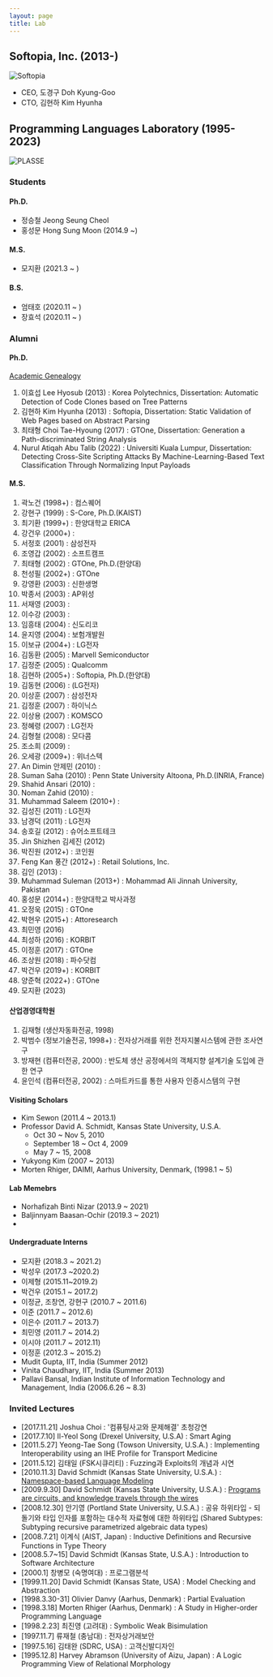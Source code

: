 ```yaml
---
layout: page
title: Lab
---
```


Softopia, Inc. (2013-)
--------------

![Softopia](https://i.imgur.com/3Z4nx6n.png)

-	CEO, 도경구 Doh Kyung-Goo
-	CTO, 김현하 Kim Hyunha

Programming Languages Laboratory (1995-2023)
--------------------------------

![PLASSE](https://i.imgur.com/HioSLuL.png)

### Students

#### Ph.D.
- 정승철 Jeong Seung Cheol
- 홍성문 Hong Sung Moon (2014.9 \~)

#### M.S.
- 모지환 (2021.3 ~ )

#### B.S.
- 엄태호 (2020.11 ~ )
- 장효석 (2020.11 ~ )

### Alumni

#### Ph.D.
[Academic Genealogy](https://www.genealogy.math.ndsu.nodak.edu/id.php?id=81015)

1. 이효섭 Lee Hyosub (2013) : Korea Polytechnics, Dissertation: Automatic Detection of Code Clones based on Tree Patterns
2. 김현하 Kim Hyunha (2013) : Softopia, Dissertation: Static Validation of Web Pages based on Abstract Parsing
3. 최태형 Choi Tae-Hyoung (2017) : GTOne, Dissertation: Generation a Path-discriminated String Analysis
4. Nurul Atiqah Abu Talib (2022) : Universiti Kuala Lumpur, Dissertation: Detecting Cross-Site Scripting Attacks By Machine-Learning-Based Text Classification Through Normalizing Input Payloads

#### M.S.

1. 곽노건 (1998+) : 컴스퀘어
2. 강현구 (1999) : S-Core, Ph.D.(KAIST)
3. 최기환 (1999+) : 한양대학교 ERICA
4. 강건우 (2000+) :
5. 서정호 (2001) : 삼성전자
6. 조영갑 (2002) : 소프트캠프
7. 최태형 (2002) : GTOne, Ph.D.(한양대)
8. 천성필 (2002+) : GTOne
9. 강영환 (2003) : 신한생명
10. 박종서 (2003) : AP위성
11. 서재영 (2003) :
12. 이수강 (2003) :
13. 임흥태 (2004) : 신도리코
14. 윤지영 (2004) : 보험개발원
15. 이보규 (2004+) : LG전자
16. 김동환 (2005) : Marvell Semiconductor
17. 김정준 (2005) : Qualcomm
18. 김현하 (2005+) : Softopia, Ph.D.(한양대)
19. 김동현 (2006) : (LG전자)
20. 이상훈 (2007) : 삼성전자
21. 김정훈 (2007) : 하이닉스
22. 이상용 (2007) : KOMSCO
23. 정혜령 (2007) : LG전자
24. 김형철 (2008) : 모다콤
25. 조소희 (2009) : 
26. 오세광 (2009+) : 위너스텍
27. An Dimin 안제민 (2010) :
28. Suman Saha (2010) : Penn State University Altoona, Ph.D.(INRIA, France)
29. Shahid Ansari (2010) :
30. Noman Zahid (2010) :
31. Muhammad Saleem (2010+) :
32. 김성진 (2011) : LG전자
33. 남경덕 (2011) : LG전자
34. 송호길 (2012) : 슈어소프트테크
35. Jin Shizhen 김세진 (2012)
36. 박진원 (2012+) : 코인원
37. Feng Kan 풍간 (2012+) : Retail Solutions, Inc.
38. 김인 (2013) :
39. Muhammad Suleman (2013+) : Mohammad Ali Jinnah University, Pakistan
40. 홍성문 (2014+) : 한양대학교 박사과정
41. 오정욱 (2015) : GTOne
42. 박현우 (2015+) : Attoresearch
43. 최민영 (2016)
44. 최성하 (2016) : KORBIT
45. 이정훈 (2017) : GTOne
46. 조상원 (2018) : 파수닷컴
47. 박건우 (2019+) : KORBIT
48. 양준혁 (2022+) : GTOne
49. 모지환 (2023) 

#### 산업경영대학원
1. 김재형 (생산자동화전공, 1998)
2. 박범수 (정보기술전공, 1998+) : 전자상거래를 위한 전자지불시스템에 관한 조사연구
3. 방재현 (컴퓨터전공, 2000) : 반도체 생산 공정에서의 객체지향 설계기술 도입에 관한 연구
4. 윤인석 (컴퓨터전공, 2002) : 스마트카드를 통한 사용자 인증시스템의 구현

#### Visiting Scholars
- Kim Sewon (2011.4 ~ 2013.1)
- Professor David A. Schmidt, Kansas State University, U.S.A.
  - Oct 30 ~ Nov 5, 2010
  - September 18 ~ Oct 4, 2009
  - May 7 ~ 15, 2008
- Yukyong Kim (2007 ~ 2013)
- Morten Rhiger, DAIMI, Aarhus University, Denmark, (1998.1 ~ 5)

#### Lab Memebrs
- Norhafizah Binti Nizar (2013.9 ~ 2021)
- Baljinnyam Baasan-Ochir (2019.3 ~ 2021)
- 
#### Undergraduate Interns
- 모지환 (2018.3 ~ 2021.2)
- 박성우 (2017.3 ~2020.2)
- 이제형 (2015.11~2019.2)
- 박건우 (2015.1 ~ 2017.2)
- 이정균, 조창연, 강현구 (2010.7 ~ 2011.6)
- 이준 (2011.7 ~ 2012.6)
- 이은수 (2011.7 ~ 2013.7)
- 최민영 (2011.7 ~ 2014.2)
- 이시야 (2011.7 ~ 2012.11)
- 이정훈 (2012.3 ~ 2015.2)
- Mudit Gupta, IIT, India (Summer 2012)
- Vinita Chaudhary, IIT, India (Summer 2013)
- Pallavi Bansal, Indian Institute of Information Technology and Management, India (2006.6.26 ~ 8.3)

### Invited Lectures
- [2017.11.21] Joshua Choi : '컴퓨팅사고와 문제해결' 초청강연
- [2017.7.10] Il-Yeol Song (Drexel University, U.S.A) : Smart Aging
- [2011.5.27] Yeong-Tae Song (Towson University, U.S.A.) : Implementing Interoperability using an IHE Profile for Transport Medicine
- [2011.5.12] 김태일 (FSK시큐리티) : Fuzzing과 Exploits의 개념과 시연
- [2010.11.3] David Schmidt (Kansas State University, U.S.A.) : [Namespace-based Language Modeling](http://santos.cs.ksu.edu/schmidt/SNU10/talkS.html)
- [2009.9.30] David Schmidt (Kansas State University, U.S.A.) : [Programs are circuits, and knowledge travels through the wires](http://santos.cs.ksu.edu/schmidt/Hanyang09/talkS.html)
- [2008.12.30] 안기영 (Portland State University, U.S.A.) : 공유 하위타입 - 되돌기와 타입 인자를 포함하는 대수적 자료형에 대한 하위타입 (Shared Subtypes: Subtyping recursive parametrized algebraic data types)
- [2008.7.21] 이계식 (AIST, Japan) : Inductive Definitions and Recursive Functions in Type Theory
- [2008.5.7~15] David Schmidt (Kansas State, U.S.A.) : Introduction to Software Architecture
- [2000.1] 창병모 (숙명여대) : 프로그램분석
- [1999.11.20] David Schmidt (Kansas State, USA) : Model Checking and Abstraction
- [1998.3.30-31] Olivier Danvy (Aarhus, Denmark) : Partial Evaluation
- [1998.3.18] Morten Rhiger (Aarhus, Denmark) : A Study in Higher-order Programming Language
- [1998.2.23] 최진영 (고려대) : Symbolic Weak Bisimulation
- [1997.11.7] 류재철 (충남대) : 전자상거래보안
- [1997.5.16] 김태완 (SDRC, USA) : 고객신발디자인
- [1995.12.8] Harvey Abramson (University of Aizu, Japan) : A Logic Programming View of Relational Morphology
